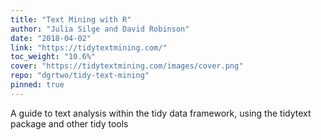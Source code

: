 ```yaml
---
title: "Text Mining with R"
author: "Julia Silge and David Robinson"
date: "2018-04-02"
link: "https://tidytextmining.com/"
toc_weight: "10.6%"
cover: "https://tidytextmining.com/images/cover.png"
repo: "dgrtwo/tidy-text-mining"
pinned: true
---
```


A guide to text analysis within the tidy data framework, using the tidytext package and other tidy tools
